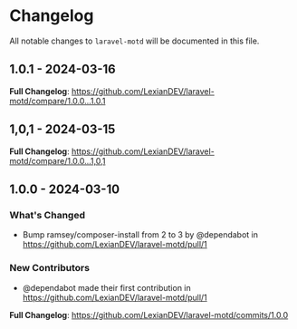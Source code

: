 # Changelog

All notable changes to `laravel-motd` will be documented in this file.

## 1.0.1 - 2024-03-16

**Full Changelog**: https://github.com/LexianDEV/laravel-motd/compare/1.0.0...1.0.1

## 1,0,1 - 2024-03-15

**Full Changelog**: https://github.com/LexianDEV/laravel-motd/compare/1.0.0...1,0,1

## 1.0.0 - 2024-03-10

### What's Changed

* Bump ramsey/composer-install from 2 to 3 by @dependabot in https://github.com/LexianDEV/laravel-motd/pull/1

### New Contributors

* @dependabot made their first contribution in https://github.com/LexianDEV/laravel-motd/pull/1

**Full Changelog**: https://github.com/LexianDEV/laravel-motd/commits/1.0.0
